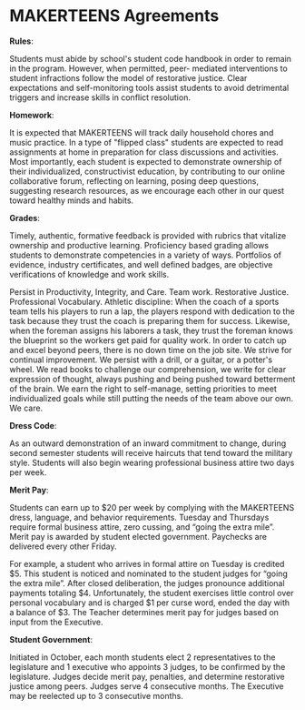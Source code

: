 # MAKERTEENS Agreements # 

**Rules**: 

Students must abide by school's student code handbook in order to remain in the program. However, when permitted, peer- mediated interventions to student infractions follow the model of restorative justice. Clear expectations and self-monitoring tools assist students to avoid detrimental triggers and increase skills in conflict resolution.

**Homework**: 

It is expected that MAKERTEENS will track daily household chores and music practice. In a type of "flipped class" students are expected to read assignments at home in preparation for class discussions and activities. Most importantly, each student is expected to demonstrate ownership of their individualized, constructivist education, by contributing to our online collaborative forum, reflecting on learning, posing deep questions, suggesting research resources, as we encourage each other in our quest toward healthy minds and habits.

**Grades**:  

Timely, authentic, formative feedback is provided with rubrics that vitalize ownership and productive learning. Proficiency based grading allows students to demonstrate competencies in a variety of ways. Portfolios of evidence, industry certificates, and well defined badges, are objective verifications of knowledge and work skills.

Persist in Productivity, Integrity, and Care. Team work. Restorative Justice. Professional Vocabulary. Athletic discipline: When the coach of a sports team tells his players to run a lap, the players respond with dedication to the task because they trust the coach is preparing them for success. Likewise, when the foreman assigns his laborers a task, they trust the foreman knows the blueprint so the workers get paid for quality work. In order to catch up and excel beyond peers, there is no down time on the job site. We strive for continual improvement. We persist with a drill, or a guitar, or a potter's wheel. We read books to challenge our comprehension, we write for clear expression of thought, always pushing and being pushed toward betterment of the brain. We earn the right to self-manage, setting priorities to meet individualized goals while still putting the needs of the team above our own. We care. 

**Dress Code**:

As an outward demonstration of an inward commitment to change, during second semester students will receive haircuts that tend toward the military style. Students will also begin wearing professional business attire two days per week.

**Merit Pay**:

Students can earn up to $20 per week by complying with the MAKERTEENS dress, language, and behavior requirements. Tuesday and Thursdays require formal business attire, zero cussing, and “going the extra mile”. Merit pay is awarded by student elected government. Paychecks are delivered every other Friday.

For example, a student who arrives in formal attire on Tuesday is credited $5. This student is noticed and nominated to the student judges for “going the extra mile”. After closed deliberation, the judges pronounce additional payments totaling $4. Unfortunately, the student exercises little control over personal vocabulary and is charged $1 per curse word, ended the day with a balance of $3. The Teacher determines merit pay for judges based on input from the Executive.

**Student Government**:

Initiated in October, each month students elect 2 representatives to the legislature and 1 executive who appoints 3 judges, to be confirmed by the legislature. Judges decide merit pay, penalties, and determine restorative justice among peers. Judges serve 4 consecutive months. The Executive may be reelected up to 3 consecutive months. 
